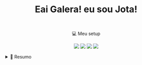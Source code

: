 <h1 align='center'>
    Eai Galera! eu sou Jota!
</h1>

<p align='center'>
    <a style="text-decoration: none;" href="https://www.linkedin.com/in/ujota/">
        <img src="https://img.shields.io/badge/linkedin-%230077B5.svg?&style=for-the-badge&logo=linkedin&logoColor=white"
            alt="">
    </a>
    <a style="text-decoration: none;" href="https://www.instagram.com/_ujota/">
        <img src="https://img.shields.io/badge/instagram-%23E4405F.svg?&style=for-the-badge&logo=instagram&logoColor=white"
            alt="">
    </a>
</p>

<p align='center'>
    💻 Meu setup<br /><br />
    <img src="https://img.shields.io/badge/windows-%230078D6.svg?&style=for-the-badge&logo=windows&logoColor=white" />
    <img src="https://img.shields.io/badge/intel-core%20xeon%20E3%201270-%230071C5.svg?&style=for-the-badge&logo=intel&logoColor=white" />
    <img src="https://img.shields.io/badge/RAM-16GB-%230071C5.svg?&style=for-the-badge&logoColor=white" />
    <img src="https://img.shields.io/badge/nvidia-gtx%201050TI-%2376B900.svg?&style=for-the-badge&logo=nvidia&logoColor=white" />
</p>

<details>
    <summary>📃 Resumo</summary>
    <h1>Educação</h1>
    <p>📖 Analise e Desenvolvimento de Sistemas</p>
    <p>🗓️ 2020 - Atualmente</p>
    <p>📍 Centro Universitário Adventista de São Paulo, Brasil</p>
    <h1>Experiência</h1>
    <p>👨‍💻Dev. Junior Backend</p>
    <p>🗓️ Setembro - 2022 / Atualmente</p>
    <p>📍 <a href="https://www.noarcloud.com/">NOAR CLOUD</a></p>
</details>
